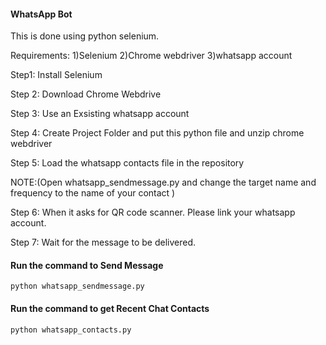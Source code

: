#### WhatsApp Bot
This is done using python selenium.

Requirements:
1)Selenium
2)Chrome webdriver
3)whatsapp account

Step1: Install Selenium

Step 2: Download Chrome Webdrive

Step 3: Use an Exsisting whatsapp account

Step 4: Create Project Folder and put this python file and unzip chrome webdriver

Step 5: Load the whatsapp contacts file in the repository

NOTE:(Open whatsapp_sendmessage.py and change the target name and frequency to the name of your contact )

Step 6: When it asks for QR code scanner. Please link your whatsapp account.

Step 7: Wait for the message to be delivered.



#### Run the command to Send Message

``` python whatsapp_sendmessage.py ```


#### Run the command to get Recent Chat Contacts

``` python whatsapp_contacts.py ```


